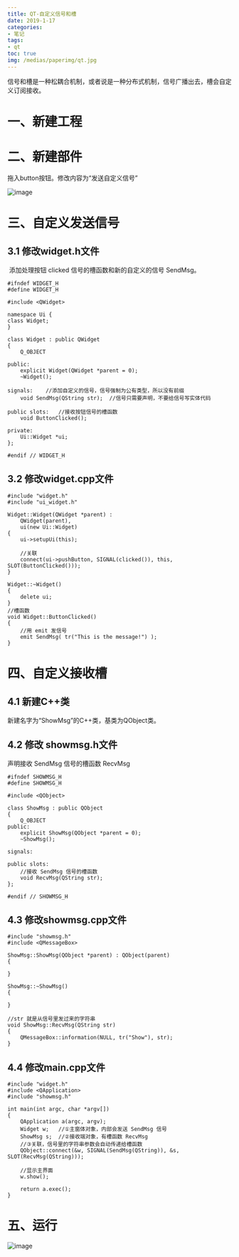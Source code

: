 ```yaml
---
title: QT-自定义信号和槽
date: 2019-1-17
categories:
- 笔记
tags:
- qt
toc: true
img: /medias/paperimg/qt.jpg
---
```

信号和槽是一种松耦合机制，或者说是一种分布式机制，信号广播出去，槽会自定义订阅接收。<!-- more -->
# 一、新建工程

# 二、新建部件

拖入button按钮。修改内容为“发送自定义信号”

![image](http://upload-images.jianshu.io/upload_images/16115686-2ee066fe7f985bcb.png?imageMogr2/auto-orient/strip%7CimageView2/2/w/1240)

# 三、自定义发送信号

## 3.1 修改widget.h文件

 添加处理按钮 clicked 信号的槽函数和新的自定义的信号 SendMsg。

```
#ifndef WIDGET_H
#define WIDGET_H

#include <QWidget>

namespace Ui {
class Widget;
}

class Widget : public QWidget
{
    Q_OBJECT

public:
    explicit Widget(QWidget *parent = 0);
    ~Widget();

signals:    //添加自定义的信号，信号强制为公有类型，所以没有前缀
    void SendMsg(QString str);  //信号只需要声明，不要给信号写实体代码

public slots:   //接收按钮信号的槽函数
    void ButtonClicked();

private:
    Ui::Widget *ui;
};

#endif // WIDGET_H
```

## 3.2 修改widget.cpp文件

```
#include "widget.h"
#include "ui_widget.h"

Widget::Widget(QWidget *parent) :
    QWidget(parent),
    ui(new Ui::Widget)
{
    ui->setupUi(this);

    //关联
    connect(ui->pushButton, SIGNAL(clicked()), this, SLOT(ButtonClicked()));
}

Widget::~Widget()
{
    delete ui;
}
//槽函数
void Widget::ButtonClicked()
{
    //用 emit 发信号
    emit SendMsg( tr("This is the message!") );
}
```

# 四、自定义接收槽

## 4.1 新建C++类

新建名字为“ShowMsg”的C++类，基类为QObject类。

## 4.2 修改 showmsg.h文件

声明接收 SendMsg 信号的槽函数 RecvMsg

```
#ifndef SHOWMSG_H
#define SHOWMSG_H

#include <QObject>

class ShowMsg : public QObject
{
    Q_OBJECT
public:
    explicit ShowMsg(QObject *parent = 0);
    ~ShowMsg();

signals:

public slots:
    //接收 SendMsg 信号的槽函数
    void RecvMsg(QString str);
};

#endif // SHOWMSG_H
```

## 4.3 修改showmsg.cpp文件

```
#include "showmsg.h"
#include <QMessageBox>

ShowMsg::ShowMsg(QObject *parent) : QObject(parent)
{

}

ShowMsg::~ShowMsg()
{

}

//str 就是从信号里发过来的字符串
void ShowMsg::RecvMsg(QString str)
{
    QMessageBox::information(NULL, tr("Show"), str);
}
```

## 4.4 修改main.cpp文件

```
#include "widget.h"
#include <QApplication>
#include "showmsg.h"

int main(int argc, char *argv[])
{
    QApplication a(argc, argv);
    Widget w;   //①主窗体对象，内部会发送 SendMsg 信号
    ShowMsg s;  //②接收端对象，有槽函数 RecvMsg
    //③关联，信号里的字符串参数会自动传递给槽函数
    QObject::connect(&w, SIGNAL(SendMsg(QString)), &s, SLOT(RecvMsg(QString)));

    //显示主界面
    w.show();

    return a.exec();
}
```
# 五、运行

![image](http://upload-images.jianshu.io/upload_images/16115686-46440774b31e602b.png?imageMogr2/auto-orient/strip%7CimageView2/2/w/1240)

